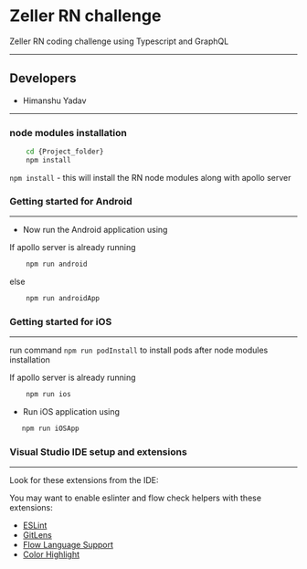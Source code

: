 # Zeller RN challenge

Zeller RN coding challenge using Typescript and GraphQL

---

## Developers

- Himanshu Yadav

---

### node modules installation

```sh
    cd {Project_folder}
    npm install
```

`npm install` - this will install the RN node modules along with apollo server

### Getting started for Android

---

- Now run the Android application using

If apollo server is already running

```sh
    npm run android
```
else

```sh
    npm run androidApp
```

### Getting started for iOS

---

run command `npm run podInstall` to install pods after node modules installation

If apollo server is already running

```sh
    npm run ios
```

- Run iOS application using

```sh
   npm run iOSApp
```


### Visual Studio IDE setup and extensions

---

Look for these extensions from the IDE:

You may want to enable eslinter and flow check helpers with these extensions:

- [ESLint](https://marketplace.visualstudio.com/items?itemName=dbaeumer.vscode-eslint)
- [GitLens](https://marketplace.visualstudio.com/items?itemName=eamodio.gitlens)
- [Flow Language Support](https://marketplace.visualstudio.com/items?itemName=flowtype.flow-for-vscode)
- [Color Highlight](https://marketplace.visualstudio.com/items?itemName=naumovs.color-highlight)

